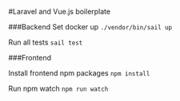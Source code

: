 #Laravel and Vue.js boilerplate


###Backend
Set docker up `./vendor/bin/sail up`

Run all tests
`sail test`

###Frontend

Install frontend npm packages `npm install`

Run npm watch `npm run watch`
